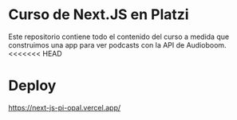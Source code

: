 # Curso de Next.JS en Platzi

Este repositorio contiene todo el contenido del curso a medida que construimos una app para ver podcasts con la API de Audioboom.
<<<<<<< HEAD

# Deploy
https://next-js-pi-opal.vercel.app/
